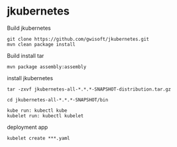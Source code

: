 # jkubernetes

Build jkubernetes
```
git clone https://github.com/gwisoft/jkubernetes.git
mvn clean package install
```

Build install tar 
```
mvn package assembly:assembly
```

install jkubernetes
```
tar -zxvf jkubernetes-all-*.*.*-SNAPSHOT-distribution.tar.gz

cd jkubernetes-all-*.*.*-SNAPSHOT/bin

kube run: kubectl kube
kubelet run: kubectl kubelet
```

deployment app
```
kubelet create ***.yaml
```
